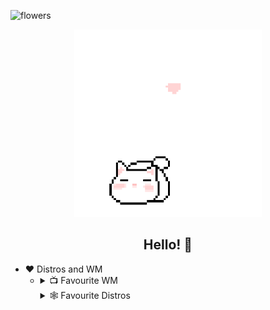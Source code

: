 ![flowers](https://github.com/user-attachments/assets/706e7897-bfa9-47b5-9744-148af1cdb95e)



<div align="center">
   <img src="cat2.gif" alt="cat waving" width="300"/>
   <h2>Hello! 👋</h2>
</div>

* ❤️ Distros and WM 
  * <details><summary>📺 Favourite WM</summary>
    <ul>
      <li><a href="https://github.com/baskerville/bspwm"> Bspwm</li>
      <li><a href="https://github.com/hyprwm/Hyprland"> Hyprland</li>
      <li><a href="https://github.com/awesomeWM/awesome"> Awesomewm </li></a>
    </ul>
    </details>
      <details><summary>🕸️ Favourite Distros</summary>
    <ul>
      <li><a href="https://archlinux.org/"> Arch Linux</li>
      <li><a href="https://nixos.org/"> NixOS </li>
      <li><a href="https://voidlinux.org/"> Void Linux </li>
    </ul>
    </details>

